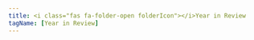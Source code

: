 ```yaml
---
title: <i class="fas fa-folder-open folderIcon"></i>Year in Review
tagName: [Year in Review]
---
```

